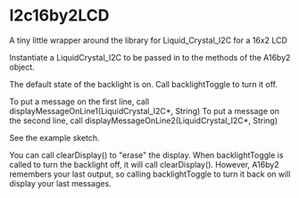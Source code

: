 # I2c16by2LCD
A tiny little wrapper around the library for Liquid_Crystal_I2C for a 16x2 LCD

Instantiate a LiquidCrystal_I2C to be passed in to the methods of the A16by2 object.

The default state of the backlight is on.  Call backlightToggle to turn it off.

To put a message on the first line, call displayMessageOnLine1(LiquidCrystal_I2C*, String)
To put a message on the second line, call displayMessageOnLine2(LiquidCrystal_I2C*, String)

See the example sketch.

You can call clearDisplay() to "erase" the display.  When backlightToggle is called to turn the backlight
off, it will call clearDisplay().  However, A16by2 remembers your last output, so calling backlightToggle
to turn it back on will display your last messages.
